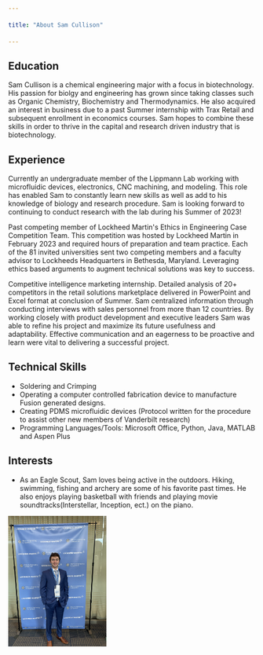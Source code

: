```yaml
---

title: "About Sam Cullison"

---
```


## Education

Sam Cullison is a chemical engineering major with a focus in biotechnology. His passion for biolgy and engineering has grown since taking classes such as Organic Chemistry, Biochemistry and Thermodynamics. He also acquired an interest in business due to a past Summer internship with Trax Retail and subsequent enrollment in economics courses. Sam hopes to combine these skills in order to thrive in the capital and research driven industry that is biotechnology.

## Experience 

Currently an undergraduate member of the Lippmann Lab working with microfluidic devices, electronics, CNC machining, and modeling. This role has enabled Sam to constantly learn new skills as well as add to his knowledge of biology and research procedure. Sam is looking forward to continuing to conduct research with the lab during his Summer of 2023!

Past competing member of Lockheed Martin's Ethics in Engineering Case Competition Team. This competition was hosted by Lockheed Martin in February 2023 and required hours of preparation and team practice. Each of the 81 invited universities sent two competing members and a faculty advisor to Lockheeds Headquarters in Bethesda, Maryland. Leveraging ethics based arguments to augment technical solutions was key to success. 

Competitive intelligence marketing internship. Detailed analysis of 20+ competitors in the retail solutions marketplace delivered in PowerPoint and Excel format at conclusion of Summer. Sam centralized information through conducting interviews with sales personnel from more than 12 countries. By working closely with product development and executive leaders Sam was able to refine his project and maximize its future usefulness and adaptability. Effective communication and an eagerness to be proactive and learn were vital to delivering a successful project.


## Technical Skills

* Soldering and Crimping 
* Operating a computer controlled fabrication device to manufacture Fusion generated designs. 
* Creating PDMS microfluidic devices (Protocol written for the procedure to assist other new members of Vanderbilt research)
* Programming Languages/Tools: Microsoft Office, Python, Java, MATLAB and Aspen Plus

## Interests
 
* As an Eagle Scout, Sam loves being active in the outdoors. Hiking, swimming, fishing and archery are some of his favorite past times. He also enjoys playing basketball with friends and playing movie soundtracks(Interstellar, Inception, ect.) on the piano.

<img src="/assets/img/Indv Lockheed Photo.jpg" alt="Sam Cullison" style="width:200px;"/>
